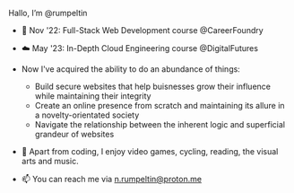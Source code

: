 Hallo, I’m @rumpeltin
- 🌱 Nov '22: Full-Stack Web Development course @CareerFoundry
- ☁️ May '23: In-Depth Cloud Engineering course @DigitalFutures

- Now I've acquired the ability to do an abundance of things:
  - Build secure websites that help buisnesses grow their influence while maintaining their integrity
  - Create an online presence from scratch and maintaining its allure in a novelty-orientated society
  - Navigate the relationship between the inherent logic and superficial grandeur of websites
- 👾 Apart from coding, I enjoy video games, cycling, reading, the visual arts and music.
- 📫 You can reach me via n.rumpeltin@proton.me

<!---
rumpeltin/rumpeltin is a ✨ special ✨ repository because its `README.md` (this file) appears on your GitHub profile.
You can click the Preview link to take a look at your changes.
--->
